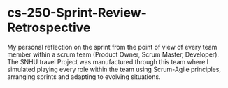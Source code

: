 # cs-250-Sprint-Review-Retrospective
My personal reflection on the sprint from the point of view of every team member within a scrum team (Product Owner, Scrum Master, Developer). The SNHU travel Project was manufactured through this team where I simulated playing every role within the team using Scrum-Agile principles, arranging sprints and adapting to evolving situations.
